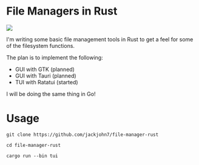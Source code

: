 # File Managers in Rust

<img src="/assets/brose_mode.png">

I'm writing some basic file management tools in Rust to get a feel for
some of the filesystem functions.

The plan is to implement the following:
- GUI with GTK (planned)
- GUI with Tauri (planned)
- TUI with Ratatui (started)

I will be doing the same thing in Go!

# Usage

`git clone https://github.com/jackjohn7/file-manager-rust`

`cd file-manager-rust`

`cargo run --bin tui`

